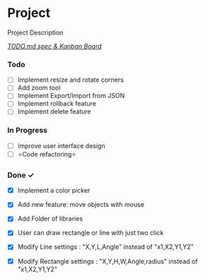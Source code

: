# Project

Project Description

<em>[TODO.md spec & Kanban Board](https://bit.ly/3fCwKfM)</em>

### Todo

- [ ] Implement resize and rotate corners  
- [ ] Add zoom tool  
- [ ] Implement Export/Import from JSON  
- [ ] Implement rollback feature  
- [ ] Implement delete feature  

### In Progress

- [ ] improve user interface design  
- [ ] ⭐Code refactoring⭐  

### Done ✓

- [x] Implement a color picker  
- [x] Add new feature: move objects with mouse  
- [x] Add Folder of libraries  
- [x] User can draw rectangle or line with just two click  
- [x] Modify Line settings : "X,Y,L,Angle" instead of "x1,X2,Y1,Y2"  
- [x] Modify Rectangle settings : "X,Y,H,W,Angle,radius" instead of "x1,X2,Y1,Y2"  


